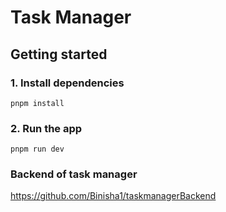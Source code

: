 # Task Manager

## Getting started
### 1. Install dependencies

```
pnpm install
```

### 2. Run the app
```pnpm run dev```

### Backend of task manager
https://github.com/Binisha1/taskmanagerBackend
